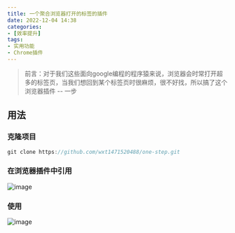 ```yaml
---
title: 一个聚合浏览器打开的标签的插件
date: 2022-12-04 14:38
categories:
- [效率提升]
tags:
- 实用功能
- Chrome插件
---
```

> 前言：对于我们这些面向google编程的程序猿来说，浏览器会时常打开超多的标签页，当我们想回到某个标签页时很麻烦，很不好找，所以搞了这个浏览器插件 -- 一步
<!--more-->

## 用法

### 克隆项目

~~~ java
git clone https://github.com/wxt1471520488/one-step.git
~~~

### 在浏览器插件中引用

![image](https://user-images.githubusercontent.com/30682144/144027747-d832f5fa-1154-49e4-b078-8ab121239c49.png)

### 使用

![image](https://user-images.githubusercontent.com/30682144/144028017-a62866ec-cdb9-46be-9c95-9ee98447b8a5.png)
